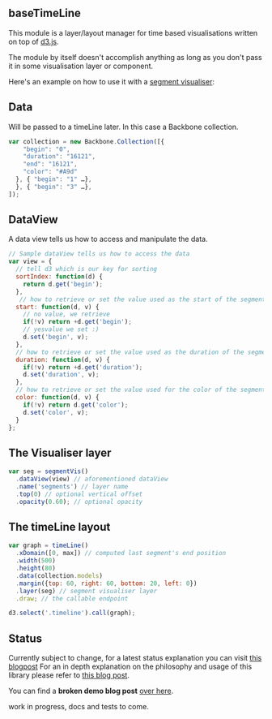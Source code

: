 ## baseTimeLine

This module is a layer/layout manager for time based visualisations written on top of [d3.js](http://d3js.org/).

The module by itself doesn't accomplish anything as long as you don't pass it in some visualisation layer or component.

Here's an example on how to use it with a [segment visualiser](https://github.com/Ircam-RnD/segment-vis):

## Data
Will be passed to a timeLine later. In this case a Backbone collection.
```js
var collection = new Backbone.Collection([{
    "begin": "0",
    "duration": "16121",
    "end": "16121",
    "color": "#A9d"
  }, { "begin": "1" …},
  }, { "begin": "3" …},
]);
```

## DataView
A data view tells us how to access and manipulate the data.
```js
// Sample dataView tells us how to access the data
var view = {
  // tell d3 which is our key for sorting
  sortIndex: function(d) {
    return d.get('begin');
  },
   // how to retrieve or set the value used as the start of the segment
  start: function(d, v) {
    // no value, we retrieve
    if(!v) return +d.get('begin');
    // yesvalue we set :)
    d.set('begin', v);
  },
  // how to retrieve or set the value used as the duration of the segment
  duration: function(d, v) {
    if(!v) return +d.get('duration');
    d.set('duration', v);
  },
  // how to retrieve or set the value used for the color of the segment
  color: function(d, v) {
    if(!v) return d.get('color');
    d.set('color', v);
  }
};
```

## The Visualiser layer
```js
var seg = segmentVis()
  .dataView(view) // aforementioned dataView
  .name('segments') // layer name
  .top(0) // optional vertical offset
  .opacity(0.60); // optional opacity
```

## The timeLine layout
```js
var graph = timeLine()
  .xDomain([0, max]) // computed last segment's end position
  .width(500)
  .height(80)
  .data(collection.models)
  .margin({top: 60, right: 60, bottom: 20, left: 0})
  .layer(seg) // segment visualiser layer
  .draw; // the callable endpoint

d3.select('.timeline').call(graph);
```

## Status

Currently subject to change, for a latest status explanation you can visit [this blogpost](http://wave.ircam.fr/publications/segment-components-updates/)
For an in depth  explanation on the philosophy and usage of this library please refer to [this blog post](http://wave.ircam.fr/publications/visual-tools/).

You can find a **broken demo blog post** [over here](http://wave.ircam.fr/publications/segment-components/).

work in progress, docs and tests to come.